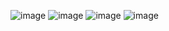 ![image](https://github.com/t845270g/app-inventor2-Morse-code/blob/ccff3d019fa2623b292a41e49378ff4794c416f0/%E9%81%8A%E6%88%B2%E4%BB%8B%E9%9D%A201.jpg)
![image](https://github.com/t845270g/app-inventor2-Morse-code/blob/ccff3d019fa2623b292a41e49378ff4794c416f0/%E9%81%8A%E6%88%B2%E4%BB%8B%E9%9D%A202.jpg)
![image](https://github.com/t845270g/app-inventor2-Morse-code/blob/ccff3d019fa2623b292a41e49378ff4794c416f0/%E9%81%8A%E6%88%B2%E4%BB%8B%E9%9D%A203.jpg)
![image](https://github.com/t845270g/app-inventor2-Morse-code/blob/ccff3d019fa2623b292a41e49378ff4794c416f0/%E9%81%8A%E6%88%B2%E4%BB%8B%E9%9D%A204.jpg)
